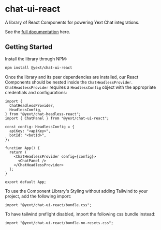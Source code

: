 # chat-ui-react

A library of React Components for powering Yext Chat integrations.

See the [full documentation](./docs/chat-ui-react.md) here.

## Getting Started

Install the library through NPM:

```bash
npm install @yext/chat-ui-react
```

Once the library and its peer dependencies are installed, our React Components should be nested inside the `ChatHeadlessProvider`. `ChatHeadlessProvider` requires a `HeadlessConfig` object with the appropriate credentials and configurations:

```tsx
import {
  ChatHeadlessProvider,
  HeadlessConfig,
} from "@yext/chat-headless-react";
import { ChatPanel } from "@yext/chat-ui-react";

const config: HeadlessConfig = {
  apiKey: "<apiKey>",
  botId: "<botId>",
};

function App() {
  return (
    <ChatHeadlessProvider config={config}>
      <ChatPanel />
    </ChatHeadlessProvider>
  );
}

export default App;
```

To use the Component Library's Styling without adding Tailwind to your project, add the following import:

```tsx
import "@yext/chat-ui-react/bundle.css";
```

To have tailwind preflight disabled, import the following css bundle instead:

```tsx
import "@yext/chat-ui-react/bundle-no-resets.css";
```

